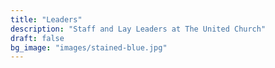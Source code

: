 ```yaml
---
title: "Leaders"
description: "Staff and Lay Leaders at The United Church"
draft: false
bg_image: "images/stained-blue.jpg"
---
```

